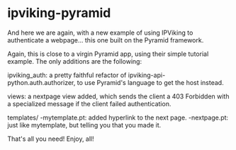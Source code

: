 ipviking-pyramid
================

And here we are again, with a new example of using IPViking to authenticate a webpage... this one built on the Pyramid framework.

Again, this is close to a virgin Pyramid app, using their simple tutorial example. The only additions are the following:

ipviking_auth: a pretty faithful refactor of ipviking-api-python.auth.authorizer, to use Pyramid's language to get the host instead.

views: a nextpage view added, which sends the client a 403 Forbidden with a specialized message if the client failed authentication.

templates/
	-mytemplate.pt: added hyperlink to the next page.
	-nextpage.pt: just like mytemplate, but telling you that you made it.
	
That's all you need! Enjoy, all!